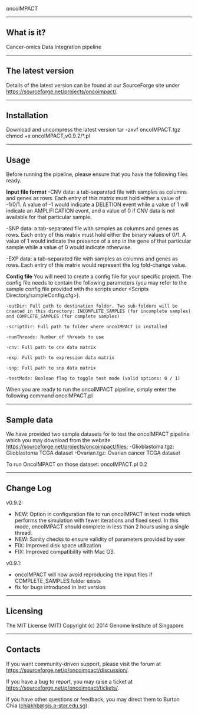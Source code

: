 oncoIMPACT

-----------
What is it?
-----------
Cancer-omics Data Integration pipeline



------------------
The latest version
------------------
Details of the latest version can be found at our SourceForge site under https://sourceforge.net/projects/oncoimpact/.



------------
Installation
------------
Download and uncompress the latest version
	tar -zxvf oncoIMPACT.tgz
	chmod +x oncoIMPACT_v0.9.2/*.pl



-----
Usage
-----
Before running the pipeline, please ensure that you have the following files ready.

__Input file format__
-CNV data: a tab-separated file with samples as columns and genes as rows. Each entry of this matrix must hold either a value of -1/0/1. A value of -1 would indicate a DELETION event while a value of 1 will indicate an AMPLIFICATION event, and a value of 0 if CNV data is not available for that particular sample.

-SNP data: a tab-separated file with samples as columns and genes as rows. Each entry of this matrix must hold either the binary values of 0/1. A value of 1 would indicate the presence of a snp in the gene of that particular sample while a value of 0 would indicate otherwise.

-EXP data: a tab-separated file with samples as columns and genes as rows. Each entry of this matrix would represent the log fold-change value.


__Config file__
You will need to create a config file for your specific project. The config file needs to contain the following parameters (you may refer to the sample config file provided with the scripts under <Scripts Directory/sampleConfig.cfg>).

	-outDir: Full path to destination folder. Two sub-folders will be created in this directory: INCOMPLETE_SAMPLES (for incomplete samples) and COMPLETE_SAMPLES (for complete samples)

    -scriptDir: Full path to folder where oncoIMPACT is installed

    -numThreads: Number of threads to use

    -cnv: Full path to cnv data matrix

    -exp: Full path to expression data matrix

    -snp: Full path to snp data matrix
    
    -testMode: Boolean flag to toggle test mode (valid options: 0 / 1)

When you are ready to run the oncoIMPACT pipeline, simply enter the following command
oncoIMPACT.pl <path to config file> <fraction of samples used during parameters estimation>
	


-----------
Sample data
-----------
We have provided two sample datasets for to test the oncoIMPACT pipeline which you may download from the website https://sourceforge.net/projects/oncoimpact/files;
-Glioblastoma.tgz: Glioblastoma TCGA dataset
-Ovarian.tgz: Ovarian cancer TCGA dataset

To run OncoIMPACT on those dataset: oncoIMPACT.pl <path to config file> 0.2


----------
Change Log
----------
v0.9.2:
- NEW: Option in configuration file to run oncoIMPACT in test mode which performs the simulation with fewer iterations and fixed seed. In this mode, oncoIMPACT should complete in less than 2 hours using a single thread.
- NEW: Sanity checks to ensure validity of parameters provided by user
- FIX: Improved disk space utilization
- FIX: Improved compatibility with Mac OS.


v0.9.1:
- oncoIMPACT will now avoid reproducing the input files if COMPLETE_SAMPLES folder exists
- fix for bugs introduced in last version



---------
Licensing
---------
The MIT License (MIT)
Copyright (c) 2014 Genome Institute of Singapore



--------
Contacts
--------
If you want community-driven support, please visit the forum at https://sourceforge.net/p/oncoimpact/discussion/.

If you have a bug to report, you may raise a ticket at https://sourceforge.net/p/oncoimpact/tickets/.

If you have other questions or feedback, you may direct them to Burton Chia (chiakhb@gis.a-star.edu.sg).
